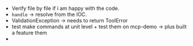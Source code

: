 - Verify file by file if i am happy with the code.
- `handle` -> resolve from the IOC.
- ValidationException -> needs to return ToolError
- test make commands at unit level + test them on mcp-demo -> plus built a feature them
- 
